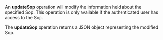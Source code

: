 An **updateSop** operation will modify the information held about the specified Sop. This operation is only available if the authenticated user has access to the Sop.

The **updateSop** operation returns a JSON object representing the modified Sop.
